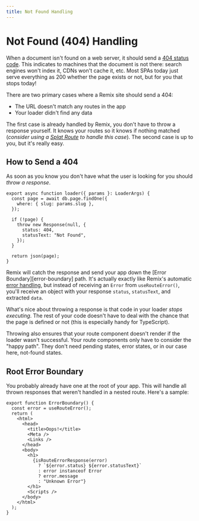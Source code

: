 ```yaml
---
title: Not Found Handling
---
```


# Not Found (404) Handling

When a document isn't found on a web server, it should send a [404 status code][404-status-code]. This indicates to machines that the document is not there: search engines won't index it, CDNs won't cache it, etc. Most SPAs today just serve everything as 200 whether the page exists or not, but for you that stops today!

There are two primary cases where a Remix site should send a 404:

- The URL doesn't match any routes in the app
- Your loader didn't find any data

The first case is already handled by Remix, you don't have to throw a response yourself. It knows your routes so it knows if nothing matched (_consider using a [Splat Route][splat-route] to handle this case_). The second case is up to you, but it's really easy.

## How to Send a 404

As soon as you know you don't have what the user is looking for you should _throw a response_.

```tsx filename=app/routes/page.$slug.js
export async function loader({ params }: LoaderArgs) {
  const page = await db.page.findOne({
    where: { slug: params.slug },
  });

  if (!page) {
    throw new Response(null, {
      status: 404,
      statusText: "Not Found",
    });
  }

  return json(page);
}
```

Remix will catch the response and send your app down the \[Error Boundary]\[error-boundary] path. It's actually exactly like Remix's automatic [error handling][errors], but instead of receiving an `Error` from `useRouteError()`, you'll receive an object with your response `status`, `statusText`, and extracted `data`.

What's nice about throwing a response is that code in your loader _stops executing_. The rest of your code doesn't have to deal with the chance that the page is defined or not (this is especially handy for TypeScript).

Throwing also ensures that your route component doesn't render if the loader wasn't successful. Your route components only have to consider the "happy path". They don't need pending states, error states, or in our case here, not-found states.

## Root Error Boundary

You probably already have one at the root of your app. This will handle all thrown responses that weren't handled in a nested route. Here's a sample:

```tsx
export function ErrorBoundary() {
  const error = useRouteError();
  return (
    <html>
      <head>
        <title>Oops!</title>
        <Meta />
        <Links />
      </head>
      <body>
        <h1>
          {isRouteErrorResponse(error)
            ? `${error.status} ${error.statusText}`
            : error instanceof Error
            ? error.message
            : "Unknown Error"}
        </h1>
        <Scripts />
      </body>
    </html>
  );
}
```

[errors]: ./errors
[404-status-code]: https://developer.mozilla.org/en-US/docs/Web/HTTP/Status/404
[splat-route]: ./routing#splats
